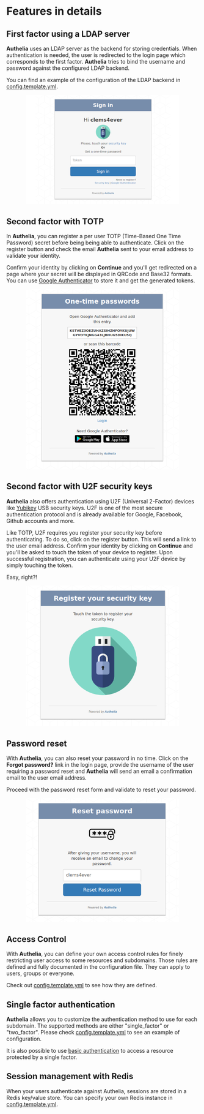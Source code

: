 # Features in details

## First factor using a LDAP server

**Authelia** uses an LDAP server as the backend for storing credentials.
When authentication is needed, the user is redirected to the login page which
corresponds to the first factor. **Authelia** tries to bind the username and
password against the configured LDAP backend.

You can find an example of the configuration of the LDAP backend in
[config.template.yml].

<p align="center">
  <img src="../images/second_factor.png" width="400">
</p>


## Second factor with TOTP

In **Authelia**, you can register a per user TOTP (Time-Based One Time
Password) secret before being being able to authenticate. Click on the
register button and check the email **Authelia** sent to your email address
to validate your identity.

Confirm your identity by clicking on **Continue** and you'll get redirected
on a page where your secret will be displayed  in QRCode and Base32 formats.
You can use [Google Authenticator] to store it and get the generated tokens.

<p align="center">
  <img src="../images/totp.png" width="400">
</p>

## Second factor with U2F security keys

**Authelia** also offers authentication using U2F (Universal 2-Factor) devices
like [Yubikey](Yubikey) USB security keys. U2F is one of the most secure
authentication protocol and is already available for Google, Facebook, Github
accounts and more.

Like TOTP, U2F requires you register your security key before authenticating. 
To do so, click on the register button. This will send a link to the 
user email address. 
Confirm your identity by clicking on **Continue** and you'll be asked to
touch the token of your device to register. Upon successful registration,
you can authenticate using your U2F device by simply touching the token.

Easy, right?!

<p align="center">
  <img src="./images/u2f.png" width="400">
</p>

## Password reset

With **Authelia**, you can also reset your password in no time. Click on the 
**Forgot password?** link in the login page, provide the username of the user
requiring a password reset and **Authelia** will send an email a confirmation
email to the user email address.

Proceed with the password reset form and validate to reset your password.

<p align="center">
  <img src="../images/reset_password.png" width="400">
</p>

## Access Control

With **Authelia**, you can define your own access control rules for finely
restricting user access to some resources and subdomains. Those rules are
defined and fully documented in the configuration file. They can apply to
users, groups or everyone.

Check out [config.template.yml] to see how they are defined.

## Single factor authentication

**Authelia** allows you to customize the authentication method to use for each 
subdomain. The supported methods are either "single_factor" or "two_factor". 
Please check [config.template.yml] to see an example of configuration.

It is also possible to use [basic authentication] to access a resource 
protected by a single factor.

## Session management with Redis

When your users authenticate against Authelia, sessions are stored in a
Redis key/value store. You can specify your own Redis instance in
[config.template.yml].

[basic authentication]: https://en.wikipedia.org/wiki/Basic_access_authentication
[config.template.yml]: https://github.com/clems4ever/authelia/blob/master/config.template.yml
[Google Authenticator]: https://play.google.com/store/apps/details?id=com.google.android.apps.authenticator2&hl=en
[Yubikey]: https://www.yubico.com/products/yubikey-hardware/yubikey4/
